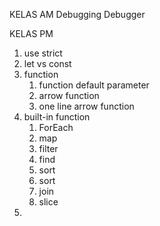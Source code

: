 KELAS AM
Debugging
Debugger

KELAS PM
1. use strict
2. let vs const
3. function 
    1. function default parameter
    2. arrow function
    3. one line arrow function
4. built-in function
    1. ForEach
    2. map
    3. filter
    4. find
    5. sort
    6. sort
    7. join
    8. slice
5. 